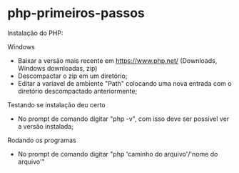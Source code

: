 # php-primeiros-passos

Instalação do PHP:

Windows
- Baixar a versão mais recente em https://www.php.net/ (Downloads, Windows downloadas, zip)
- Descompactar o zip em um diretório;
- Editar a variavel de ambiente "Path" colocando uma nova entrada com o diretório descompactado anteriormente;

Testando se instalação deu certo
- No prompt de comando digitar "php -v", com isso deve ser possível ver a versão instalada;

Rodando os programas
- No prompt de comando digitar "php 'caminho do arquivo'/'nome do arquivo'"
